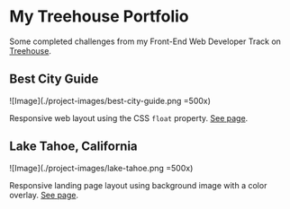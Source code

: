 # My Treehouse Portfolio

Some completed challenges from my Front-End Web Developer Track on [Treehouse](https://teamtreehouse.com/).

## Best City Guide

![Image](./project-images/best-city-guide.png =500x)

Responsive web layout using the CSS `float` property. [See page](https://luisgerardodev.github.io/treehouse-portfolio/css-floats/).

## Lake Tahoe, California

![Image](./project-images/lake-tahoe.png =500x)

Responsive landing page layout using background image with a color overlay. [See page](https://luisgerardodev.github.io/treehouse-portfolio/css-shadows/).